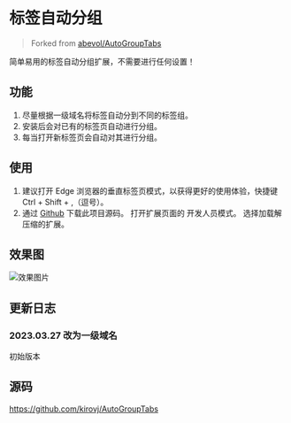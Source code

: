 # 标签自动分组

> Forked from [abevol/AutoGroupTabs](https://github.com/abevol/AutoGroupTabs)

 简单易用的标签自动分组扩展，不需要进行任何设置！

## 功能

1. 尽量根据一级域名将标签自动分到不同的标签组。
2. 安装后会对已有的标签页自动进行分组。
3. 每当打开新标签页会自动对其进行分组。

## 使用

1. 建议打开 Edge 浏览器的垂直标签页模式，以获得更好的使用体验，快捷键 Ctrl + Shift + ,（逗号）。
2. 通过 [Github](https://github.com/kirovj/AutoGroupTabs) 下载此项目源码。
   打开扩展页面的 开发人员模式。
   选择加载解压缩的扩展。

## 效果图

![效果图片](./readme/main.jpg)

## 更新日志

### 2023.03.27 改为一级域名

初始版本

## 源码

 <https://github.com/kirovj/AutoGroupTabs>
